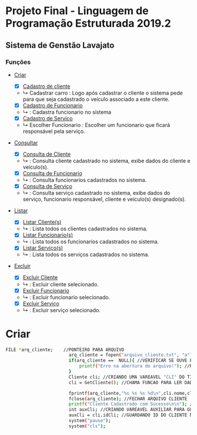 # Projeto Final - Linguagem de Programação Estruturada 2019.2
## Sistema de Genstão Lavajato
### Funções 

<!--ts-->
   * [Criar](#Criar)
      - [x] [Cadastro de cliente](#cliente)
      - ↳ Cadastrar carro
      : Logo após cadastrar o cliente o sistema pede para que seja cadastrado o veículo associado a este cliente.
  
      - [x] [Cadastro de Funcionario](#funcionario)
      - ↳ 
      : Cadastra funcionario no sistema
      
      - [x] [Cadastro de Serviço](#serviço)
      - ↳ Escolher Funcionario
      : Escolher um funcionario que ficará responsável pela serviço.
      
   * [Consultar](#Consultar)
      - [x] [Consulta de Cliente](#consultar-cliente)
      - ↳ 
      : Consulta cliente cadastrado no sistema, exibe dados do cliente e veiculo(s).
      
      - [x] [Consulta de Funcionario](#consultar-funcionario)
      - ↳ 
      : Consulta funcionarios cadastrados no sistema.
      
      - [x] [Consulta de Serviço](#consultar-serviço)
      - ↳ 
      : Consulta serviço cadastrado no sistema, exibe dados do serviço, funcionario responsável, cliente e veículo(s) designado(s). 
       
   * [Listar](#Listar)
      - [x] [Listar Cliente(s)](#listar-cliente)
      - ↳ 
      : Lista todos os clientes cadastrados no sistema.
      
      - [x] [Listar Funcionario(s)](#listar-funcionario)
      - ↳ 
      : Lista todos os funcionarios cadastrados no sistema.
      
      - [x] [Listar Serviço(s)](#listar-serviço)
      - ↳ 
      : Lista todos os serviços cadastrados no sistema.
      
   * [Excluir](#Excluir)
      - [x] [Excluir Cliente](#excluir-cliente)
      - ↳ 
      : Excluir cliente selecionado.
      
      - [x] [Excluir Funcionario](#excluir-funcionario)
      - ↳ 
      : Excluir funcionario selecionado.
      
      - [x] [Excluir Serviço](#excluir-serviço)
      - ↳ 
      : Excluir serviço selecionado.
<!--te-->
##


Criar
============

```bash
FILE *arq_cliente;    //PONTEIRO PARA ARQUIVO
                        arq_cliente = fopen("arquivo_cliente.txt", "a"); //ABRIR ARQUIVO CLIENTE | "A" ABRE O ARQUIVO PARA GRAVAÇÃO.
                        if(arq_cliente ==  NULL){ //VERIFICAR SE OUVE ERRO AO ABRIR O ARQUIVO CLIENTE
                            printf("Erro na abertura do arquivo!"); //RETORNAR MENSAGEM DE ERRO CASO OUVER ERRO QUANDO ABRIR O ARQUIVO
                        }
                        Cliente cli; //CRIANDO UMA VAREAVEL "CLI" DO TIPO DA STRUCT, CLIENTE.
                        cli = GetCliente(); //CHAMA FUNCAO PARA LER DADOS DO CLIENTE // RETORNAR DADOS PARA "CLI".

                        fprintf(arq_cliente,"%s %s %s %d\n",cli.nome,cli.cpf,cli.endereco,cli.idCli); //GRAVAR DADOS DA VAREAVEL "CLI" CLIENTE NO ARQUIVO CLIENTE
                        fclose(arq_cliente); //FECHAR ARQUIVO CLIENTE
                        printf("Cliente Cadastrado com Sucesso\n\n"); //MENSAGEM DE CONCLUSSAO
                        int auxCli; //CRIANDO VAREAVEL AUXILIAR PARA GUARDAR ID DO CLIENTE.
                        auxCli = cli.idCli; //GUARDANDO ID DO CLIENTE NA VAREAVEL AUXILIAR.
                        system("pause");
                        system("cls");
```
